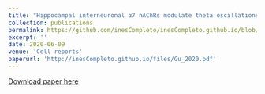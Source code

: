 ```yaml
---
title: "Hippocampal interneuronal α7 nAChRs modulate theta oscillations in freely moving mice"
collection: publications
permalink: https://github.com/inesCompleto/inesCompleto.github.io/blob/34a9dce8215823a257bc698adc3708ca0658441b/files/Gu_2020.pdf
excerpt: ''
date: 2020-06-09
venue: 'Cell reports'
paperurl: 'http://inesCompleto.github.io/files/Gu_2020.pdf'
---
```


[Download paper here](http://inesCompleto.github.io/files/Gu_2020.pdf)
